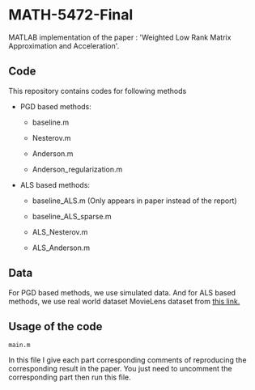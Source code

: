# MATH-5472-Final

MATLAB implementation of the paper : 'Weighted Low Rank Matrix Approximation and Acceleration'.

## Code

This repository contains codes for following methods

- PGD based methods:
    - baseline.m
    
    - Nesterov.m
    
    - Anderson.m

    - Anderson_regularization.m

- ALS based methods:
    
    - baseline_ALS.m (Only appears in paper instead of the report)
    
    - baseline_ALS_sparse.m

    - ALS_Nesterov.m

    - ALS_Anderson.m

## Data

For PGD based methods, we use simulated data. And for ALS based methods, we use real world dataset MovieLens dataset from [this link.](https://grouplens.org/datasets/movielens/)

## Usage of the code

```
main.m
```

In this file I give each part corresponding comments of reproducing the corresponding result in the paper. You just need to uncomment the corresponding part then run this file.

